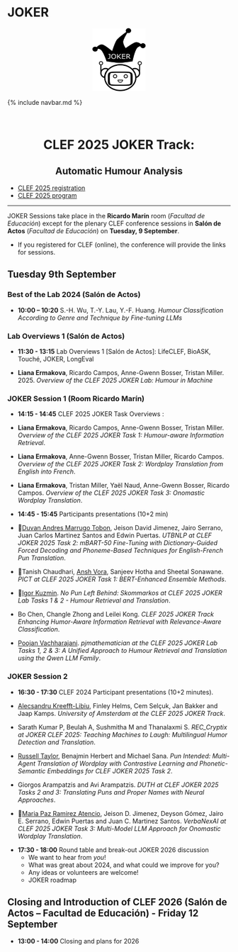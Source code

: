 # JOKER
<p align="center">
  <img src="./img/joker.png" width="120" height="142">
</p>

{% include navbar.md %}

<br>
  <h1 align="center">CLEF 2025 JOKER Track:</h1>
  <h2 align="center">Automatic Humour Analysis</h2>

* [CLEF 2025 registration](https://clef2025.clef-initiative.eu/index.php?page=Pages/registrationConference.html)
* [CLEF 2025 program](https://clef2025.clef-initiative.eu/index.php?page=Pages/programme.html)
  
<!---* [CLEF 2025 LNCS Proceedings, Vol I](https://doi.org/10.1007/978-3-031-71736-9)
* [CLEF 2025 LNCS Proceedings, Vol II](https://doi.org/10.1007/978-3-031-71908-0)
* [CLEF 2025 Working Notes](https://ceur-ws.org/Vol-3740/)-->
  

------------------------------------------------------------
JOKER Sessions take place in the **Ricardo Marín** room (_Facultad de Educación_) except for the plenary CLEF conference sessions in **Salón de Actos** (_Facultad de Educación_) on **Tuesday, 9 September**.

* If you registered for CLEF (online), the conference will provide the links for sessions.

## Tuesday 9th September 

### Best of the Lab 2024 (Salón de Actos)
* **10:00 – 10:20** S.-H. Wu, T.-Y. Lau, Y.-F. Huang. _Humour Classification According to Genre and Technique by Fine-tuning LLMs_

### Lab Overviews 1 (Salón de Actos)
* **11:30 - 13:15**	Lab Overviews 1 [Salón de Actos]: LifeCLEF, BioASK, Touché, JOKER, LongEval

* **Liana Ermakova**, Ricardo Campos, Anne-Gwenn Bosser, Tristan Miller. 2025. _Overview of the CLEF 2025 JOKER Lab: Humour in Machine_
<!---, in:
Proceedings of CLEF'24, LNCS Volume 14958 + 14959, Springer, 2024 ([Paper](https://doi.org/10.1007/978-3-031-71908-0_8), [Slides](slides/JOKER_CLEF_2024_presentation.pdf)).-->


### JOKER Session 1 (Room Ricardo Marín)

* **14:15 - 14:45** CLEF 2025 JOKER Task Overviews <!---([Slides](slides/CLEF24_JOKER_Task_Overviews.pdf))-->:

* **Liana Ermakova**, Ricardo Campos, Anne-Gwenn Bosser, Tristan Miller. 
_Overview of the CLEF 2025 JOKER Task 1: Humour-aware Information Retrieval_. 
<!---([Paper](https://ceur-ws.org/Vol-3740/paper-165.pdf))-->

* **Liana Ermakova**, Anne-Gwenn Bosser, Tristan Miller, Ricardo Campos.
_Overview of the CLEF 2025 JOKER Task 2: Wordplay Translation from English into French_. 
<!---([Paper](https://ceur-ws.org/Vol-3740/paper-166.pdf))-->

* **Liana Ermakova**, Tristan Miller, Yaël Naud, Anne-Gwenn Bosser, Ricardo Campos. 
_Overview of the CLEF 2025 JOKER Task 3: Onomastic Wordplay Translation_.
<!---([Paper](https://ceur-ws.org/Vol-3740/paper-167.pdf))-->

* **14:45 - 15:45** Participants presentations (10+2 min)

* 📶<ins>Duvan Andres Marrugo Tobon</ins>, Jeison David Jimenez, Jairo Serrano, Juan Carlos Martinez Santos and Edwin Puertas.
_UTBNLP at CLEF JOKER 2025 Task 2: mBART-50 Fine-Tuning with Dictionary-Guided Forced Decoding and Phoneme-Based Techniques for English-French Pun Translation_.
<!---([Paper](https://ceur-ws.org/Vol-3740/paper-178.pdf), [Slides](slides/JokerCLEF2024Popova.pdf))-->
  
* 📶Tanish Chaudhari, <ins>Ansh Vora</ins>, Sanjeev Hotha and Sheetal Sonawane.
_PICT at CLEF 2025 JOKER Task 1: BERT-Enhanced Ensemble Methods_.
<!---([Paper](https://ceur-ws.org/Vol-3740/paper-183.pdf))-->

* 📶<ins>Igor Kuzmin</ins>.
_No Pun Left Behind: Skommarkos at CLEF 2025 JOKER Lab Tasks 1 \& 2 - Humour Retrieval and Translation_.
<!---([Paper](https://ceur-ws.org/Vol-3740/paper-181.pdf), [Slides](slides/clef24uva-joker.pdf))-->

* Bo Chen, Changle Zhong and Leilei Kong.
_CLEF 2025 JOKER Track Enhancing Humor-Aware Information Retrieval with Relevance-Aware Classification_.
<!---([Paper](https://ceur-ws.org/Vol-3740/paper-173.pdf))-->

* <ins>Poojan Vachharajani</ins>.
_pjmathematician at the CLEF 2025 JOKER Lab Tasks 1, 2 & 3: A Unified Approach to Humour Retrieval and Translation using the Qwen LLM Family_.


### JOKER Session 2

* **16:30 - 17:30** CLEF 2024 Participant presentations (10+2 minutes).

<!---([Paper](https://ceur-ws.org/Vol-3740/paper-172.pdf), [Slides](slides/JokerCLEF2024Epron.pdf))-->

* <ins>Alecsandru Kreefft-Libiu</ins>, Finley Helms, Cem Selçuk, Jan Bakker and Jaap Kamps.
_University of Amsterdam at the CLEF 2025 JOKER Track_.
<!---([Paper](https://ceur-ws.org/Vol-3740/paper-172.pdf), [Slides](slides/JokerCLEF2024Epron.pdf))-->

* Sarath Kumar P, Beulah A, Sushmitha M and Thanalaxmi S.
_REC_Cryptix at JOKER CLEF 2025: Teaching Machines to Laugh: Multilingual Humor Detection and Translation_.
<!---([Paper](https://ceur-ws.org/Vol-3740/paper-171.pdf), [Slides](slides/JokerCLEF2024ReginaPetra.pdf))-->

* <ins>Russell Taylor</ins>, Benajmin Herbert and Michael Sana.
_Pun Intended: Multi-Agent Translation of Wordplay with Contrastive Learning and Phonetic-Semantic Embeddings for CLEF JOKER 2025 Task 2_.
<!---([Paper](https://ceur-ws.org/Vol-3740/paper-174.pdf))-->

* Giorgos Arampatzis and Avi Arampatzis.
_DUTH at CLEF JOKER 2025 Tasks 2 and 3: Translating Puns and Proper Names with Neural Approaches_.
<!---([Paper](https://ceur-ws.org/Vol-3740/paper-176.pdf))-->

* 📶<ins>Maria Paz Ramirez Atencio</ins>, Jeison D. Jimenez, Deyson Gómez, Jairo E. Serrano, Edwin Puertas and Juan C. Martinez Santos.
_VerbaNexAI at CLEF 2025 JOKER Task 3: Multi-Model LLM Approach for Onomastic Wordplay Translation_.
<!---([Paper](https://ceur-ws.org/Vol-3740/paper-180.pdf))-->

* **17:30 - 18:00** Round table and break-out JOKER 2026 discussion
    * We want to hear from *you*!
    * What was great about 2024, and what could we improve for you?
    * Any ideas or volunteers are welcome!
    * JOKER roadmap 

## Closing and Introduction of CLEF 2026 (Salón de Actos – Facultad de Educación) - Friday 12 September

* **13:00 - 14:00** Closing and plans for 2026 

<!---## All CLEF 2024 JOKER track papers 

* Liana Ermakova, Anne-Gwenn Bosser, Tristan Miller, Adam Jatowt. 
_Overview of the CLEF 2024 JOKER Task 1: Humour-aware Information Retrieval_. 
([Paper](https://ceur-ws.org/Vol-3740/paper-165.pdf))

* Victor Manuel Palma Preciado, Grigori Sidorov, Liana Ermakova, Anne-Gwenn Bosser, Tristan Miller, Adam Jatowt. 
_Overview of the CLEF 2024 JOKER Task 2: Humour Classification According to Genre and Technique_. 
([Paper](https://ceur-ws.org/Vol-3740/paper-166.pdf))

* Liana Ermakova, Anne-Gwenn Bosser, Tristan Miller, Adam Jatowt. 
_Overview of the CLEF 2024 JOKER Task 3: Translate puns from English to French_.
([Paper](https://ceur-ws.org/Vol-3740/paper-167.pdf))

* Harouna Baguian, Huynh Nina Ashley. 
_JOKER Track @ CLEF 2024: the Jokesters' approaches for retrieving, classifying, and translating wordplay_.
([Paper](https://ceur-ws.org/Vol-3740/paper-168.pdf))

* Antonia Bartulović, Dóra Paula Váradi. 
_University of Split and University of Malta (Team AB&DPV) at the CLEF 2024 JOKER Track: From ‘LOL’ to ‘MDR’ Using Artificial Intelligence Models to Retrieve and Translate Puns_.
([Paper](https://ceur-ws.org/Vol-3740/paper-169.pdf))

* Ryan Rony Dsilva, Nidhi Bhardwaj. 
_PunDerstand @ CLEF JOKER 2024: Who’s Laughing Now? Humor Classification by Genre & Technique_.
([Paper](https://ceur-ws.org/Vol-3740/paper-170.pdf))

* Regina Elagina, Petra Vučić.
_Working Notes of CLEF 2024: Effective Humor Analysis and Translation_.
([Paper](https://ceur-ws.org/Vol-3740/paper-171.pdf))

* Pierre Epron, Gaël Guibon, Miguel Couceiro.
_ORPAILLEUR & SyNaLP at CLEF 2024 Task 2: Good Old Cross Validation for Large Language Models Yields the Best Humorous Detection_.
([Paper](https://ceur-ws.org/Vol-3740/paper-172.pdf))

* Arina Gepalova, Adrian-Gabriel Chifu, Sébastien Fournier.
_CLEF 2024 Joker Task 1: Exploring Pun Detection Using The T5 Transformer Model_.
([Paper](https://ceur-ws.org/Vol-3740/paper-173.pdf))

* Jana Viktória Kováčiková, Marek Šuppa.
_Thinking, Fast and Slow: From the Speed of FastText to the Depth of Retrieval Augmented Large Language Models For Humour Classification_.
([Paper](https://ceur-ws.org/Vol-3740/paper-174.pdf))

* Rowan Mann, Tomislav Mikulandric.
_CLEF 2024 JOKER Tasks 1-3: Humour identification and classification_.
([Paper](https://ceur-ws.org/Vol-3740/paper-175.pdf))

* Sarvesh Narayanan, Jayasimman J, Shiva Ganesh V.
_CLEF 2024 JOKER Task 2 : Using RoBERTa and Bert-uncased for Humour Classification According to Genre and Technique_.
([Paper](https://ceur-ws.org/Vol-3740/paper-176.pdf))

* Victor Manuel Palma-Preciado, Carolina Palma-Preciado, Grigori Sidorov.
_NLPalma Joker 2024: Yet, no Humor with Humorousness - Task 2 Humour Classification According to Genre and Technique_.
([Paper](https://ceur-ws.org/Vol-3740/paper-177.pdf))

* Olga Popova.
_Comparative Evaluation of Humour Translation from English to Spanish: A Study with BLOOM and Googletrans_.
([Paper](https://ceur-ws.org/Vol-3740/paper-178.pdf))

* Dhannya S M, Lakshmi Priya S, Shreedevi Seluka Balaji, Sai Nikitha N.S.R, Shwetha S, Surabhi Kamath, Srinidhi Lakshmi Narayanan.
_Vayam Solve Kurmaha @ CLEF 2024: Task 2: Humor Classification according to Genre and Technique using BERT Embeddings and Transformers_.
([Paper](https://ceur-ws.org/Vol-3740/paper-179.pdf))

* M Saipranav, Jaswanth Sridharan, Gautham Narayan G, Angel Deborah S, Rajalakshmi S, Mirnalinee T T, Samyuktaa Sivakumar.
_CLEF 2024 JOKER Task 2: Using BERT and Random Forest Classifier for Humor Classification According to Genre and Technique_.
([Paper](https://ceur-ws.org/Vol-3740/paper-180.pdf))

* Emma Schuurman, Mick Cazemier, Luc Buijs, Jaap Kamps.
_University of Amsterdam at the CLEF 2024 Joker Track_.
([Paper](https://ceur-ws.org/Vol-3740/paper-181.pdf))

* Rakshith Subramanian, Vaishnavi S, B Bharathi.
_Team Humour Insights at JOKER 2024 Task 2: Humour Classification According To Genre And Technique_.
([Paper](https://ceur-ws.org/Vol-3740/paper-182.pdf))

* Shih-Hung Wu, Yu-Feng Huang, Tsz-Yeung Lau.
_Humour Classification by Fine-tuning LLMs: CYUT at CLEF 2024 JOKER Lab Subtask Humour Classification According to Genre and Technique_.
([Paper](https://ceur-ws.org/Vol-3740/paper-183.pdf))
-->
